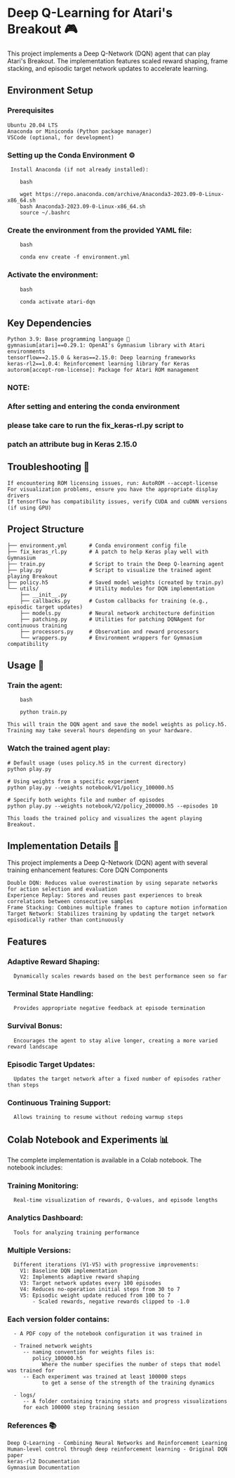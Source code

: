 # Deep Q-Learning for Atari's Breakout 🎮

This project implements a Deep Q-Network (DQN) agent that can play Atari's Breakout. The implementation features scaled reward shaping, frame stacking, and episodic target network updates to accelerate learning.
## Environment Setup
### Prerequisites

    Ubuntu 20.04 LTS
    Anaconda or Miniconda (Python package manager)
    VSCode (optional, for development)

### Setting up the Conda Environment ⚙️

     Install Anaconda (if not already installed):
```
    bash

    wget https://repo.anaconda.com/archive/Anaconda3-2023.09-0-Linux-x86_64.sh
    bash Anaconda3-2023.09-0-Linux-x86_64.sh
    source ~/.bashrc
```

   ### Create the environment from the provided YAML file:
```
    bash

    conda env create -f environment.yml
```

   ### Activate the environment:
```
    bash

    conda activate atari-dqn
```

## Key Dependencies

    Python 3.9: Base programming language 🐍
    gymnasium[atari]==0.29.1: OpenAI's Gymnasium library with Atari environments
    tensorflow==2.15.0 & keras==2.15.0: Deep learning frameworks
    keras-rl2==1.0.4: Reinforcement learning library for Keras
    autorom[accept-rom-license]: Package for Atari ROM management

### NOTE:

   ### After setting and entering the conda environment
   ### please take care to run the fix_keras-rl.py script to
   ### patch an attribute bug in Keras 2.15.0

## Troubleshooting 🔧

    If encountering ROM licensing issues, run: AutoROM --accept-license
    For visualization problems, ensure you have the appropriate display drivers
    If tensorflow has compatibility issues, verify CUDA and cuDNN versions (if using GPU)

## Project Structure

```
├── environment.yml       # Conda environment config file
├── fix_keras_rl.py       # A patch to help Keras play well with Gymnasium
├── train.py              # Script to train the Deep Q-learning agent
├── play.py               # Script to visualize the trained agent playing Breakout
├── policy.h5             # Saved model weights (created by train.py)
└── utils/                # Utility modules for DQN implementation
    ├── __init__.py       
    ├── callbacks.py      # Custom callbacks for training (e.g., episodic target updates)
    ├── models.py         # Neural network architecture definition
    ├── patching.py       # Utilities for patching DQNAgent for continuous training
    ├── processors.py     # Observation and reward processors
    └── wrappers.py       # Environment wrappers for Gymnasium compatibility
```
## Usage 🚀

   ### Train the agent:
```
    bash

    python train.py
```
    This will train the DQN agent and save the model weights as policy.h5.
    Training may take several hours depending on your hardware.

   ### Watch the trained agent play:
```
# Default usage (uses policy.h5 in the current directory)
python play.py

# Using weights from a specific experiment
python play.py --weights notebook/V1/policy_100000.h5

# Specify both weights file and number of episodes
python play.py --weights notebook/V2/policy_200000.h5 --episodes 10
```
    This loads the trained policy and visualizes the agent playing Breakout.

## Implementation Details 🧠

This project implements a Deep Q-Network (DQN) agent with several training enhancement features:
Core DQN Components

    Double DQN: Reduces value overestimation by using separate networks for action selection and evaluation
    Experience Replay: Stores and reuses past experiences to break correlations between consecutive samples
    Frame Stacking: Combines multiple frames to capture motion information
    Target Network: Stabilizes training by updating the target network episodically rather than continuously

## Features

   ### Adaptive Reward Shaping:
      Dynamically scales rewards based on the best performance seen so far

   ### Terminal State Handling:
      Provides appropriate negative feedback at episode termination

   ### Survival Bonus:
      Encourages the agent to stay alive longer, creating a more varied reward landscape

   ### Episodic Target Updates:
      Updates the target network after a fixed number of episodes rather than steps

   ### Continuous Training Support:
      Allows training to resume without redoing warmup steps

## Colab Notebook and Experiments 📊

The complete implementation is available in a Colab notebook. 
The notebook includes:

   ### Training Monitoring: 
      Real-time visualization of rewards, Q-values, and episode lengths
   
   ### Analytics Dashboard:
      Tools for analyzing training performance

   ### Multiple Versions:
      Different iterations (V1-V5) with progressive improvements:
        V1: Baseline DQN implementation
        V2: Implements adaptive reward shaping
        V3: Target network updates every 100 episodes
        V4: Reduces no-operation initial steps from 30 to 7
        V5: Episodic weight update reduced from 100 to 7
            - Scaled rewards, negative rewards clipped to -1.0

   ### Each version folder contains:

      - A PDF copy of the notebook configuration it was trained in

      - Trained network weights 
         -- naming convention for weights files is:
            policy_100000.h5
               Where the number specifies the number of steps that model was trained for
         -- Each experiment was trained at least 100000 steps
               to get a sense of the strength of the training dynamics

      - logs/
         -- A folder containing training stats and progress visualizations
         for each 100000 step training session
      

       

### References 📚

    Deep Q-Learning - Combining Neural Networks and Reinforcement Learning
    Human-level control through deep reinforcement learning - Original DQN paper
    keras-rl2 Documentation
    Gymnasium Documentation
